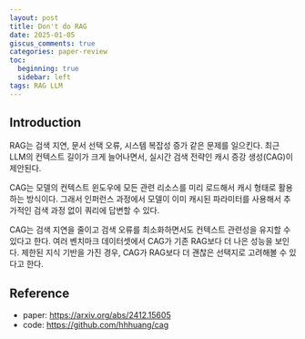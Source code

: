```yaml
---
layout: post
title: Don't do RAG
date: 2025-01-05
giscus_comments: true
categories: paper-review
toc:
  beginning: true
  sidebar: left
tags: RAG LLM
---
```


## Introduction

RAG는 검색 지연, 문서 선택 오류, 시스템 복잡성 증가 같은 문제를 일으킨다. 최근 LLM의 컨텍스트 길이가 크게 늘어나면서, 실시간 검색 전략인 캐시 증강 생성(CAG)이 제안된다. 

CAG는 모델의 컨텍스트 윈도우에 모든 관련 리소스를 미리 로드해서 캐시 형태로 활용하는 방식이다. 그래서 인퍼런스 과정에서 모델이 이미 캐시된 파라미터를 사용해서 추가적인 검색 과정 없이 쿼리에 답변할 수 있다. 

CAG는 검색 지연을 줄이고 검색 오류를 최소화하면서도 컨텍스트 관련성을 유지할 수 있다고 한다. 여러 벤치마크 데이터셋에서 CAG가 기존 RAG보다 더 나은 성능을 보인다. 제한된 지식 기반을 가진 경우, CAG가 RAG보다 더 괜찮은 선택지로 고려해볼 수 있다고 한다.



## Reference

- paper: https://arxiv.org/abs/2412.15605
- code: https://github.com/hhhuang/cag